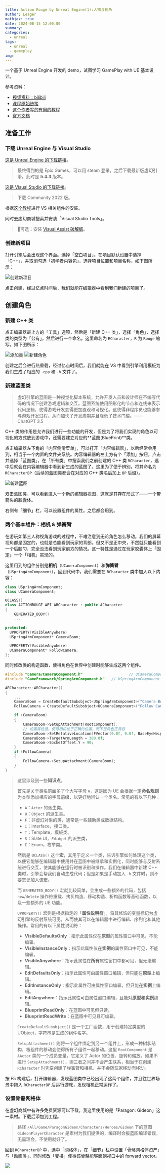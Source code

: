```yaml
---
title: Action Rouge by Unreal Engine(1):人物与视角
author: Leager
mathjax: true
date: 2024-08-15 12:00:00
summary:
categories:
  - unreal
tags:
  - unreal
  - gameplay
img:
---
```


一个基于 Unreal Engine 开发的 demo，试图学习 GamePlay with UE 基本设计。

<!-- more -->

参考资料：

- [视频资料：bilibili](https://www.bilibili.com/video/BV1Rt421V7r2/?p=2&spm_id_from=pageDriver&vd_source=6c9ee957ce4e9589cb06ddc343edf771)
- [课程原始链接](https://courses.tomlooman.com/p/unrealengine-cpp)
- [这个作者写的有用的教程](https://www.tomlooman.com/)
- [官方文档](https://www.unrealengine.com/zh-CN)

## 准备工作

### 下载 Unreal Engine 与 Visual Studio

[这是 Unreal Engine 的下载链接](https://www.unrealengine.com/zh-CN/download)。

> 最终得到的是 Epic Games，可以用 steam 登录，之后下载最新版虚幻引擎。此时是 **5.4.3** 版本。

[这是 Visual Studio 的下载链接](https://visualstudio.microsoft.com/zh-hans/vs/)。

> 下载 Community 2022 版。

根据[这个教程](https://dev.epicgames.com/documentation/zh-cn/unreal-engine/setting-up-visual-studio-development-environment-for-cplusplus-projects-in-unreal-engine)进行 VS 相关组件的安装。

同时去虚幻商城搜索并安装「Visual Studio Tools」。

> 🍕可选：安装 [Visual Assist 破解版](https://zhuanlan.zhihu.com/p/661815368)。

### 创建新项目

打开引擎后会出现这个界面。选择「空白项目」，在项目默认设置中选择「C++」，并取消勾选「初学者内容包」，选择项目位置和项目名称，如下图所示：

<img src="createProject.png" alt="创建新项目">

点击创建，经过亿点时间后，我们就能在编辑器中看到我们新建的项目了。

## 创建角色

### 新建 C++ 类

点击编辑器最上方的「工具」选项，然后是「新建 C++ 类」，选择「角色」，选择类的类型为「公有」，然后进行一个命名。这里命名为 `RCharacter`，`R` 为 `Rouge` 缩写。如下图所示：

<img src="addClass.png" alt="添加类">

<img src="addCharacter.png" alt="新建角色">

创建之后会进行热重载，经过亿点时间后，我们就能在 VS 中看到引擎利用模板为我们生成了相应的 `.cpp` 和 `.h` 文件了。

### 新建蓝图类

> 虚幻引擎的蓝图是一种视觉化脚本系统，允许开发人员和设计师在不编写代码的情况下创建游戏逻辑和交互。蓝图系统使用图形化的节点和连线来表示代码逻辑，使得游戏开发变得更加直观和可视化。这使得非程序员也能够参与游戏开发过程，从而加快了开发周期并且降低了技术门槛。—— ChatGPT 3.5

C++ 类的作用是允许我们进行一些功能的开发，但是为了将我们实现的角色以可视化的方式放到游戏中，还需要建立对应的**蓝图(BluePrint)**类。

点击编辑器左下角的「内容侧滑菜单」，可以打开「内容编辑器」，以后经常会用到，相当于一个内置的文件夹系统。内容编辑器的左上方有个「添加」按钮，点击并选择「蓝图类」，在「所有类」中搜索我们之前创建的 C++ 类 `RCharacter`，选中后就会在内容编辑器中看到新生成的蓝图了。这里为了便于辨别，将其命名为 `RCharacterBP`（后续的蓝图类都会在对应的 C++ 类名后加上 `BP` 后缀）。

<img src="addBP.png" alt="新建蓝图">

双击蓝图类，可以看到进入一个新的编辑器视图，这就是其存在形式了——一个带箭头的胶囊体。

右侧有「细节」栏，可以设置组件的属性。之后都会用到。

### 两个基本组件：相机 & 弹簧臂

在游玩如第三人称视角游戏的过程中，不难注意到无论角色怎么移动，我们的屏幕视角都是固定的，也就是总能看到玩家的背部。但又不是正中央，不然就只能看到一个后脑勺，完全没法看到玩家前方的情况。这一特性是通过在玩家胶囊体上「固定」一个「相机」实现的。

这里用到的组件分别是**相机**（`UCameraComponent`）和**弹簧臂**（`USpringArmComponent`）。回到代码中，我们需要在 `RCharacter` 类中加入以下内容：

```cpp RCharacter.h
class USpringArmComponent;
class UCameraComponent;

UCLASS()
class ACTIONROUGE_API ARCharacter : public ACharacter
{
	GENERATED_BODY()
	...

protected:
  UPROPERTY(VisibleAnywhere)
  USpringArmComponent* CameraBoom;

  UPROPERTY(VisibleAnywhere)
  UCameraComponent* FollowCamera;
};
```

同时修改类的构造函数，使得角色在世界中创建时能够生成这两个组件。

```cpp RCharacter.cpp
#include "Camera/CameraComponent.h"						// UCameraComponent 定义文件
#include "GameFramework/SpringArmComponent.h"	// USpringArmComponent 定义文件

ARCharacter::ARCharacter()
{
	...
	CameraBoom = CreateDefaultSubobject<USpringArmComponent>("Camera Boom");
	FollowCamera = CreateDefaultSubobject<UCameraComponent>("Follow Camera");

	if (CameraBoom)
	{
		CameraBoom->SetupAttachment(RootComponent);
		// 设置属性值，使得相机位于正确的位置，而不是角色正背后
		CameraBoom->SetRelativeLocation(FVector(0.0f, 0.0f, BaseEyeHeight));
		CameraBoom->TargetArmLength = 300.0f;
		CameraBoom->SocketOffset.Y = 90;
	}
	if (FollowCamera)
	{
		FollowCamera->SetupAttachment(CameraBoom);
	}
}
```

> 这里涉及到一些**知识点**。
> 
> 首先是关于类名前面多了个大写字母 `A`，这是因为 UE 会根据一定**命名规则**为类型添加相应的字母前缀，以更好地辨认一个类名。常见的有以下几种：
> 
> - `A`：`Actor` 的派生类。
> - `U`：`Object` 的派生类。
> - `F`：非虚幻对象的类，通常是一些辅助类或数据结构。
> - `I`：Interface，接口类。
> - `T`：Template，模板类。
> - `S`：Slate UI，`SWidget` 的派生类，
> - `E`：Enum，枚举类。
> 
> 然后是 `UCLASS()` 这个**宏**，其用于定义一个类，告诉引擎如何处理这个类，以便它能够在编辑器中使用并在蓝图中被继承和实例化，同时能够与反射系统进行交互，使其能够在运行时被识别和操作。我们在编辑器中新建 C++ 类时，引擎会帮我们自动生成代码；但是如果是手动加入 `.h` 文件时，则不要忘记加入该宏。
> 
> 而 `GENERATED_BODY()` 宏就比较简单，会生成一些额外的代码，包括 `new`/`delete` 操作符重载、拷贝构造、移动构造、析构函数等基础函数，以及一些额外的 UE 功能。
> 
> `UPROPERTY()` 宏则是根据指定的「**属性说明符**」，将其修饰的变量标记为虚幻引擎的反射系统可见，从而使其可以在编辑器中进行编辑、序列化和其他操作。常用的有以下属性说明符：
>
> - **VisibleDefaultsOnly**：指示此属性仅在**原型**的属性窗口中可见，不能编辑。
> - **VisibleInstanceOnly**：指示此属性仅在**实例**的属性窗口中可见，不能编辑。
> - **VisibleAnywhere**：指示此属性在**所有**属性窗口中都可见，但无法编辑。
> - **EditDefaultsOnly**：指示此属性可由属性窗口编辑，但只能在**原型**上编辑。
> - **EditInstanceOnly**：指示此属性可由属性窗口编辑，但只能在**实例**上编辑。
> - **EditAnywhere**：指示此属性可由属性窗口编辑，且能对**原型和实例**编辑。
> - **BlueprintReadOnly**：在蓝图中可见但只读。
> - **BlueprintReadWrite**：在蓝图中可见且可编辑。
>
> `CreateDefaultSubobject()` 是一个工厂函数，用于创建特定类型的 UObject，字符串是生成的组件名字。
>
> `SetupAttachment()` 则将一个组件绑定到另一个组件上，形成一种树状结构，根组件的移动会使得所有子组件一起移动。这里 `RootComponent` 是 `AActor` 类的一个成员变量，它定义了 Actor 的位置、旋转和缩放。如果不进行 `SetupAttachment()`，则三者之间并不会产生联系，相当于在创建 `RCharacter` 时凭空创建了弹簧臂和相机，并不会随玩家移动而移动。

按 F5 构建后，打开编辑器，发现蓝图类中已经出现了这两个组件，并且往世界场景中拖入 `RCharacterBP` 后运行游戏，发现相机正常运作了。

### 设置骨骼网格体

在虚幻商城中有许多免费资源可以下载，我这里使用的是「Paragon: Gideon」这一素材。下载后添加到工程。

> 路径 `/All/Game/ParagonGideon/Characters/Heroes/Gideon` 下的蓝图 `GideonPlayerCharacter` 是素材为我们提供的，编译时会报蓝图编译错误，无需理会，不使用就好了。

回到 `RCharacterBP` 中，选中「网格体」，在「细节」栏中设置「骨骼网格体资产」与「动画类」，同时修改「变换」使得该骨骼能够面朝视口中的 forward vector。

<img src="setupcharacter.png">